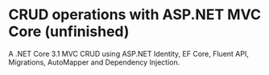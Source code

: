 # CRUD operations with ASP.NET MVC Core (unfinished)

A .NET Core 3.1 MVC CRUD using ASP.NET Identity, EF Core, Fluent API, Migrations, AutoMapper and Dependency Injection.
